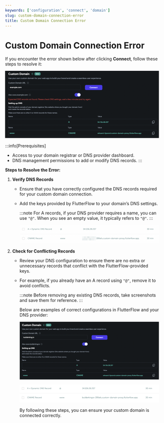 ```yaml
---
keywords: ['configuration', 'connect', 'domain']
slug: custom-domain-connection-error
title: Custom Domain Connection Error
---
```


# Custom Domain Connection Error

If you encounter the error shown below after clicking **Connect**, follow these steps to resolve it:

![](../../assets/20250430121243410633.png)

:::info[Prerequisites]
- Access to your domain registrar or DNS provider dashboard.
- DNS management permissions to add or modify DNS records.
:::

**Steps to Resolve the Error:**

1. **Verify DNS Records**

    - Ensure that you have correctly configured the DNS records required for your custom domain connection.
    - Add the keys provided by FlutterFlow to your domain’s DNS settings.

        :::note
        For A records, if your DNS provider requires a name, you can use `"@"`. When you see an empty value, it typically refers to `"@"`.
        :::

        ![](../../assets/20250430121243684493.png)

2. **Check for Conflicting Records**

    - Review your DNS configuration to ensure there are no extra or unnecessary records that conflict with the FlutterFlow-provided keys.
    - For example, if you already have an A record using `"@"`, remove it to avoid conflicts.

        :::note
        Before removing any existing DNS records, take screenshots and save them for reference.
        :::


        Below are examples of correct configurations in FlutterFlow and your DNS provider:

        ![](../../assets/20250430121243982678.png)

        ![](../../assets/20250430121244255037.png)

        By following these steps, you can ensure your custom domain is connected correctly.
